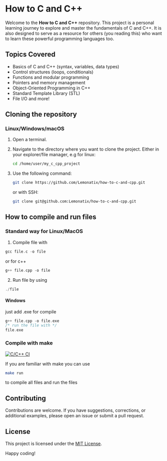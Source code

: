 # How to C and C++

Welcome to the **How to C and C++** repository. This project is a personal learning journey to explore and master the fundamentals of C and C++. It is also designed to serve as a resource for others (you reading this) who want to learn these powerful programming languages too.

## Topics Covered

- Basics of C and C++ (syntax, variables, data types)
- Control structures (loops, conditionals)
- Functions and modular programming
- Pointers and memory management
- Object-Oriented Programming in C++
- Standard Template Library (STL)
- File I/O and more!

## Cloning the repository

### Linux/Windows/macOS

1. Open a terminal.
2. Navigate to the directory where you want to clone the project. Either in your explorer/file manager, e.g for linux:

   ```bash
   cd /home/user/my_c_cpp_project
   ```

3. Use the following command:

   ```bash
   git clone https://github.com/Lemonatix/how-to-c-and-cpp.git
   ```
   or with SSH:
   ```bash
   git clone git@github.com:Lemonatix/how-to-c-and-cpp.git
   ```
   
## How to compile and run files
### Standard way for Linux/MacOS

1. Compile file with
```c
gcc file.c -o file
```
or for c++

```cpp
g++ file.cpp -o file
```

2. Run file by using
```cpp
./file
```
#### Windows
just add .exe for compile
```c++
g++ file.cpp -o file.exe
/* run the file with */
file.exe
```

### Compile with make
[![C/C++ CI](https://github.com/Lemonatix/how-to-c-and-cpp/actions/workflows/c-cpp.yml/badge.svg?branch=main)](https://github.com/Lemonatix/how-to-c-and-cpp/actions/workflows/c-cpp.yml)

If you are familiar with make you can use 
```bash
make run
```
to compile all files and run the files



## Contributing

Contributions are welcome. If you have suggestions, corrections, or additional examples, please open an issue or submit a pull request.

## License

This project is licensed under the [MIT License](LICENSE).

Happy coding!
